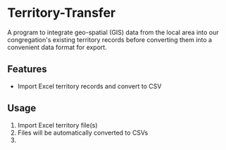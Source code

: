 # Territory-Transfer

A program to integrate geo-spatial (GIS) data from the local area into our congregation's existing territory records before converting them into a convenient data format for export.

## Features

- Import Excel territory records and convert to CSV

## Usage

1. Import Excel territory file(s)
2. Files will be automatically converted to CSVs
3. 